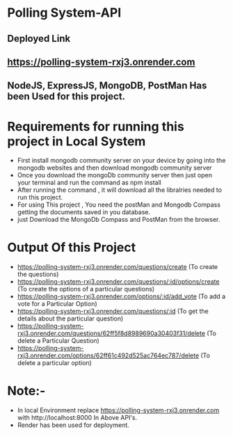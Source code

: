# Polling System-API

## Deployed Link

## https://polling-system-rxj3.onrender.com

## NodeJS, ExpressJS, MongoDB, PostMan Has been Used for this project.

# Requirements for running this project in Local System
- First install mongodb community server on your device by going into the mongodb websites and then download mongodb community server
- Once you download the mongoDb community server then just open your terminal and run the command as npm install
- After running the command , it will download all the libralries needed to run this project.
- For using This project , You need the postMan and Mongodb Compass getting the documents saved in you database.
- just Download the MongoDb Compass and PostMan from the browser.

# Output Of this Project
- https://polling-system-rxj3.onrender.com/questions/create (To create the questions)
- https://polling-system-rxj3.onrender.com/questions/:id/options/create (To create the options of a particular questions)
- https://polling-system-rxj3.onrender.com/options/:id/add_vote (To add a vote for a Particular Option)
- https://polling-system-rxj3.onrender.com/questions/:id (To get the details about the particular question)
- https://polling-system-rxj3.onrender.com/questions/62ff5f8d8989690a30403f31/delete (To delete a Particular Question)
- https://polling-system-rxj3.onrender.com/options/62ff61c492d525ac764ec787/delete (To delete a particular option)

# Note:-
- In local Environment replace https://polling-system-rxj3.onrender.com with http://localhost:8000 In Above API's.
- Render has been used for deployment.
